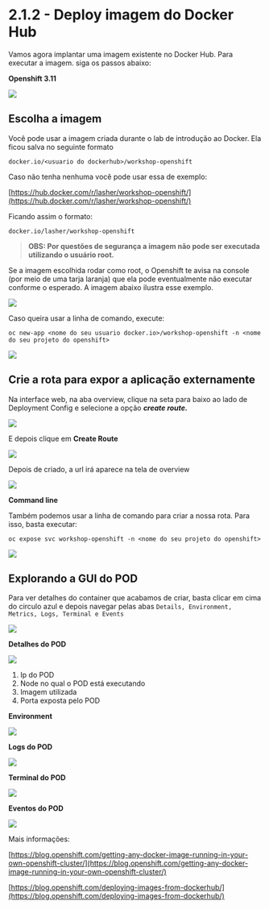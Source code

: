 # 2.1.2 - Deploy imagem do Docker Hub

Vamos agora implantar uma imagem existente no Docker Hub. Para executar a imagem. siga os passos abaixo:

**Openshift 3.11**

![](../../.gitbook/assets/deploy-image-docker-hub.gif)

## Escolha a imagem

Você pode usar a imagem criada durante o lab de introdução ao Docker. Ela ficou salva no seguinte formato

```text
docker.io/<usuario do dockerhub>/workshop-openshift
```

Caso não tenha nenhuma você pode usar essa de exemplo:

[https://hub.docker.com/r/lasher/workshop-openshift/](https://hub.docker.com/r/lasher/workshop-openshift/)

Ficando assim o formato:

```text
docker.io/lasher/workshop-openshift
```

> **OBS: Por questões de segurança a imagem não pode ser executada utilizando o usuário root.**

Se a imagem escolhida rodar como root, o Openshift te avisa na console \(por meio de uma tarja laranja\) que ela pode eventualmente não executar conforme o esperado. A imagem abaixo ilustra esse exemplo.

![](../../.gitbook/assets/img-root.gif)

Caso queira usar a linha de comando, execute:

`oc new-app <nome do seu usuario docker.io>/workshop-openshift -n <nome do seu projeto do openshift>`

![](../../.gitbook/assets/peek-2017-12-07-09-29-1.gif)

## Crie a rota para expor a aplicação externamente

Na interface web, na aba overview, clique na seta para baixo ao lado de Deployment Config e selecione a opção _**create route.**_

![](../../.gitbook/assets/selection_227.png)

E depois clique em **Create Route**

![](../../.gitbook/assets/selection_228.png)

Depois de criado, a url irá aparece na tela de overview

![](../../.gitbook/assets/selection_229.png)

**Command line**

Também podemos usar a linha de comando para criar a nossa rota. Para isso, basta executar:

`oc expose svc workshop-openshift -n <nome do seu projeto do openshift>`

![](../../.gitbook/assets/svc.gif)

## Explorando a GUI do POD

Para ver detalhes do container que acabamos de criar, basta clicar em cima do circulo azul e depois navegar pelas abas `Details, Environment, Metrics, Logs, Terminal e Events`

![](../../.gitbook/assets/overview.gif)

**Detalhes do POD**

![](../../.gitbook/assets/selection_230.png)

1. Ip do POD
2. Node no qual o POD está executando
3. Imagem utilizada
4. Porta exposta pelo POD

**Environment**

![](../../.gitbook/assets/selection_234-1.png)

**Logs do POD**

![](../../.gitbook/assets/selection_231-1.png)

**Terminal do POD**

![](../../.gitbook/assets/selection_232.png)

**Eventos do POD**

![](../../.gitbook/assets/selection_233-1.png)

Mais informações:[ ](https://blog.openshift.com/deploying-images-from-dockerhub/)

[https://blog.openshift.com/getting-any-docker-image-running-in-your-own-openshift-cluster/](https://blog.openshift.com/getting-any-docker-image-running-in-your-own-openshift-cluster/)

[https://blog.openshift.com/deploying-images-from-dockerhub/](https://blog.openshift.com/deploying-images-from-dockerhub/)

